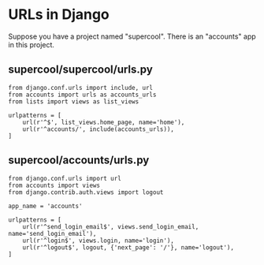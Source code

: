 # URLs in Django

Suppose you have a project named "supercool". There is an "accounts" app in this project.

## supercool/supercool/urls.py

```
from django.conf.urls import include, url
from accounts import urls as accounts_urls
from lists import views as list_views

urlpatterns = [
    url(r'^$', list_views.home_page, name='home'),
    url(r'^accounts/', include(accounts_urls)),
]
```

## supercool/accounts/urls.py

```
from django.conf.urls import url
from accounts import views
from django.contrib.auth.views import logout

app_name = 'accounts'

urlpatterns = [
    url(r'^send_login_email$', views.send_login_email, name='send_login_email'),
    url(r'^login$', views.login, name='login'),
    url(r'^logout$', logout, {'next_page': '/'}, name='logout'),
]
```